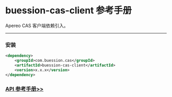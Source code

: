 # buession-cas-client 参考手册


Apereo CAS 客户端依赖引入。


---


### 安装

```xml
<dependency>
    <groupId>com.buession.cas</groupId>
    <artifactId>buession-cas-client</artifactId>
    <version>x.x.x</version>
</dependency>
```


### [API 参考手册>>](https://javadoc.io/doc/com.buession.cas/buession-cas-client/2.2.0/index.html)